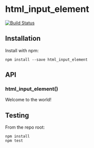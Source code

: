 # html_input_element

[![Build Status](https://secure.travis-ci.org/user/html_input_element.png?branch=master)](http://travis-ci.org/user/html_input_element)


## Installation

Install with npm:

```
npm install --save html_input_element
```


## API

### html_input_element()


Welcome to the world!


## Testing

From the repo root:

```
npm install
npm test
```

